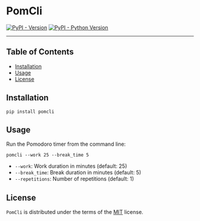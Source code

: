 # PomCli

[![PyPI - Version](https://img.shields.io/pypi/v/pomcli.svg)](https://pypi.org/project/pomcli)
[![PyPI - Python Version](https://img.shields.io/pypi/pyversions/pomcli.svg)](https://pypi.org/project/pomcli)

-----

## Table of Contents

- [Installation](#installation)
- [Usage](#usage)
- [License](#license)

## Installation

```console
pip install pomcli
```

## Usage

Run the Pomodoro timer from the command line:

```console
pomcli --work 25 --break_time 5
```

- `--work`: Work duration in minutes (default: 25)
- `--break_time`: Break duration in minutes (default: 5)
- `--repetitions`: Number of repetitions (default: 1)

## License

`PomCli` is distributed under the terms of the [MIT](https://spdx.org/licenses/MIT.html) license.

